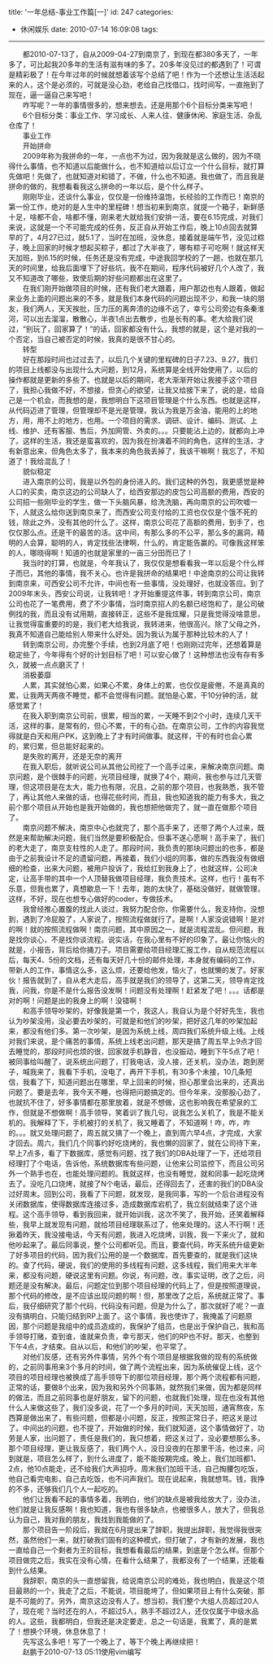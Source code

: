 title: '一年总结-事业工作篇[一]'
id: 247
categories:
  - 休闲娱乐
date: 2010-07-14 16:09:08
tags:
---

　　都2010-07-13了，自从2009-04-27到南京了，到现在都380多天了，一年多了，可比起我20多年的生活有滋有味的多了。20多年没见过的都遇到了！可谓是精彩极了！在今年过年的时候就想着该写个总结了吧！作为一个还想让生活活起来的人，这个是必须的，可就是没心劲，老给自己找借口，找时间写，一直拖到了现在，逼一逼自己来写吧！
</br>　　咋写呢？一年的事情很多的，想来想去，还是用那个6个目标分类来写吧！
</br>　　6个目标分类：事业工作、学习成长、人来人往、健康休闲、家庭生活、杂乱仓库了！
</br>　　事业工作
</br>　　开始拼命
</br>　　2009年称为我拼命的一年，一点也不为过，因为我就是这么做的，因为不晓得什么事情，也不知道以后能做什么，也不知道给以后订立一个什么目标，就打算先做吧！先做了，也就知道对和错了，不做，什么也不知道。我也做了，而且我是拼命的做的，我想看看我这么拼命的一年以后，是个什么样子。
</br>　　刚刚毕业，还谈什么事业，仅仅是一份维持温饱，长经验的工作而已！南京的第一份工作，绝对的是人生中的里程碑！想当初来到南京，就提一个箱子，新鲜感十足，啥都不会，啥都不懂，刚来老大就给我们安排一活，要在6.15完成，对我们来说，这就是一个不可能完成的任务，反正自从开始工作后，晚上10点回去就算早的了，4月27已过，就5.1了，当时在加班，没休息，接着就是端午节，没见过粽子，晚上回家的时候才想起买粽子，都过了大半夜了，哪有粽子可吃啊！就这样天天加班，到6.15的时候，任务还是没有完成，中途我回学校的了一趟，也就在那几天的时间里，给我后面埋下了好些坑，我不在期间，程序代码被好几个人改了，我又不知道改了哪些，致使后期的好些问题都出在这里了。
</br>　　在我们刚开始做项目的时候，还有我们老大跟着，用户那边也有人跟着，做起来业务上面的问题出来的不多，就是我们本身代码的问题出现不少，和我一块的朋友，我们两人，天天挨批，压力压的离奔溃的边缘不远了，幸亏公司旁边有条秦淮河，可以出去溜溜，散散心，半夜1点出去散步，也是长有的事。老大给我们说过，“别玩了，回家算了！”的话，回家都没有什么，我想的就是，这个是对我的一个否定，当自己被否定的时候，我真的是很不甘心的。
</br>　　转型
</br>　　好在那段时间也过过去了，以后几个关键的里程碑的日子7.23、9.27，我们的项目上线都没与出现什么大问题，到12月，系统算是全线开始使用了，以后的操作都就是更新的多些了。也就是以后的期间，老大渐渐开始让我接手这个项目了，我担心我做不好，不想接，但贪心的欲望，让我又给接下来了，说的是，给自己是一个机会，而我想的是，我想明白下这项目管理是个什么东西。也就是这样，从代码迈进了管理，但管理却不是光是管理，我认为我是万金油，能用的上的地方，用，用不上的地方，也用。一个项目的需求、调研、设计、编码、测试、上线、维护、还有客服、售后，外加网管、外卖的。。。只要能沾上边的，就都向上冲了。这样的生活，我还是蛮喜欢的，因为我在扮演着不同的角色，这样的生活，才有新意出来，但角色太多了，我本来的角色我丢掉了，我该干嘛啊！我忘了，不知道了！我给混乱了！
</br>　　貌似稳定
</br>　　进入南京的公司，我是以外包的身份进入的。我们这种的外包，我更感觉是种人口的买卖，南京这边的公司缺人了，给西安那边的皮包公司高额的费用，西安的公司招一些刚毕业的学生，做一下头脑风暴，给洗洗脑，再向南京的公司吹嘘一下，人就这么给你送到南京来了，而西安公司支付给的工资也仅仅是个饿不死的钱，除此之外，没有其他的什么了。这样，南京公司花了高额的费用，到手了，也仅仅那么点。还是干的最苦的活。这中间，有那么多的不公平，那么多的漏洞，精明的人会算，聪明的人，肯定找些法律啊，什么的，肯定能告赢的。可像我这样笨的人，哪晓得啊！知道的也就是家里的一亩三分田而已了！
</br>　　我当时的打算，也就是，今年我认了，我仅仅是想看看我一年以后是个什么样子而已，其他的事情，我不关心。也许是我拼命的结果吧！中途南京的公司让我转到南京来，可西安公司不允许，中间也有一些事情，没处理好，也就没答应。到了2009年末头，西安公司说，让我转吧！才开始重提这件事，转到南京公司，南京公司也花了一笔费用，费了不少事情，当时南京招人的名额已经饱和了，是公司破例找的我，而且没有试用期，直接转正，这些不是我炫耀，只是我觉得没啥意思，让我觉得蛮重要的的是，我们老大给我说，我转进来，他很高兴。除了父母之外，我真不知道自己能给别人带来什么好处。因为我认为属于那种比较木的人了！
</br>　　转到南京公司，办完整个手续，也到2月底了吧！也刚刚过完年，还想着算是稳定些了，今年得有个好的计划目标了吧！可以安心做了！这种想法也没有存有多久，就被一点点磨灭了！
</br>　　消极萎靡
</br>　　人累，其实就怕心累，如果心不累，身体上的累，也仅仅是疲倦，不是真真的累，让我两天两夜不睡觉，都不会觉得有问题。就怕是心累，干10分钟的活，就感觉累了！
</br>　　在我入职到南京公司前，很累，相当的累，一天睡不到2个小时，连续几天干活，这样的事，是常有的，但心不累，干的有心劲。在南京公司，工作的内容我觉得就是白天和用户PK，这到晚上了才有时间做事。就这样，干的有时也会心累的，累归累，但总能好起来的。
</br>　　是失败的离开，还是无奈的离开
</br>　　在我入职后，就听说公司从其他公司挖了一个高手过来，来解决南京问题。南京问题，是个很棘手的问题，光项目经理，就换了4个，期间，我也参与过几天管理，但这项目是在太大，能力也有限，况且，之前的那个项目，也我熟悉，我不管了，再让其他人来做的话，也得花些时间，而且，我也知道我的能力有多大，我之前个那个项目从开始也是我开始做的，我也想把他做完了，就一直在做那个项目了。
</br>　　南京问题不解决，南京中心也就完了，那个高手来了，还带了两个人过来，既然是来帮助解决问题，我们当然是要积极配合。但事不遂心愿啊！高手来了，我们的老大走了，南京支柱性的人走了。那段时间，我负责的那块问题出的也多，都是由于之前我设计不足的遗留问题，再接着，我们小组的同事，做的东西我没有做细细的检查，出来大问题，被用户投诉了，我给扛到我身上了，也就这样，公司决定，让高手带的其中一个人顶替我做项目经理，我负责技术。这样，也行！虽有不乐意，但我也累了，真想歇息一下！去年，跑的太快了，基础没做好，就做管理，这样，不好，现在也想专心做好的coder，专做技术。
</br>　　我曾经推心置腹的找此人谈过，我努力配合你，你需要什么，我支持你，没想到，遇到了冷屁股了，人家说了，按照流程做就行了。是啊！人家没说错啊！是对的啊！就的按照流程做啊！南京问题，其中原因之一，就是流程混乱。但问题，我是找你谈心，不是找你谈流程。说实话，在我心里有不好的印象了。最让你恼火的就是，小报告，背后给你捅刀子。项目需要给项目经理汇报工作，自从规范流程以后，每天4、5份的文档，还有每天好几十份的邮件处理，本身就有编码的工作，带新人的工作，事情这么多，这么烦，还要给他发，恼火了，也就懒的发了。好家伙！报告就到了，自从老大走后，高手就是我们的领导了，这第二天，领导肯定找我，问我，你是不是什么报告没发啊！问题没有处理啊！赶紧发了吧！。。。话都是对的啊！问题是出的我身上的啊！没错啊！
</br>　　和高手领导吵架的，好像我是第一个，我这人，我自认为是个好好先生，我也认为吵架没用，没必要去吵架的，可就是和他们的吵架，把好这几年的吵架加起来，都没有他们多。第一次吵架，是因为系统上线，周四我们系统升级上线。上线对我们来说，是个痛苦的事情，系统上线老出问题，那天是搞了周五早上9点才回去睡觉的，那段时间也烦的很，回家就手机静音，也没振动，睡到下午5点了吧！被同事给叫醒了，说系统出问题了，打我电话，没人接，还关机，没办法，跑到房子，喊我来了，我看下手机，没电了，再开下手机，有30多个未接，10几条短信，我看了下，知道问题出在哪里，早上回来的时候，担心那里会出来的，还真出问题了。要是去年，我今天不睡，也得把问题搞定的。但今年来，没那股心劲了，也就抗不住了，好多事情都在那里放着，就是不想做，这也影响我在希望泉的工作，但就是不想做啊！高手领导，笑着训了我几句，说我怎么关机了，我是不能关机的。我解释了下，手机被打的关机了，我又睡着了，不知道啊！咋，咋，咋的。。。就又处理问题了，周五就又搞了一个晚上，直到周六早4点，才完成，大家才回去。周六，我们几个同事约好吃烧烤的，我也懒的回家了，就在公司待下来，早上7点多，看了下数据库，感觉有问题，找了我们的DBA处理了一下，还给项目经理打了个电话，告诉他，系统数据库有些问题，让他来公司监控下，而且公司另外一个熟手也在，也能处理问题的。我就这样，也没有睡觉，就和同事一起吃烧烤去了。没吃几口烧烤，就接了N个电话，最后，还得回去了，还害的我们的DBA没过好周末。回到公司，我看了下问题，就发现，是我同事，写的一个后台进程没有关闭数据库，使得数据库连接过多，造成数据库宕机了，我立刻就结束了这个进程。这个高手领导，看到我回来，就开始训我，这次不笑了，我开始，还笑着解释些，我早上就发现有问题，就给项目经理联系过了，他来处理的。这人不行啊！还揪着昨天，我没接电话，今天有问题，我进入吃烧烤，训我，我一下来火了，就和他吵起来了。最后同事说，整个公司都听见。而且，要查代码，昨天系统升级更新了好多项目的代码，因为我们公用的是一个数据库，首先要查的，就是我们这块的。查了代码，硬说，我们的使用的多线程有问题，这多线程，我们用来大半年来，都没有问题，硬说这里有问题。你说，有问题，改，事实证明，改了之后，问题还是没有解决。最后，问题定位到那个项目经理的代码上了，但是按照道理说，那个代码的修改，是不应该出现问题的啊！但，那里改了之后，系统就正常了。事后，我仔细研究了那个代码，代码没有问题，但是为什么了，那次就好了呢？一直没有搞明白，只能归结到RP上面了。这个事情，我也使诈了，我掩盖了问题原因，那个问题是我组中的成员造成的，我保护了组员，也是出于保护自己，我和高手领导打赌，查到谁，谁就来负责，幸亏那天，他们的RP也不好。那天，也整到下午4点，才结束。自从以后，和他们的吵架，也平常了。
</br>　　对他们反感，还有另外件事情，另外个有个项目是根据我做的现有的系统做的，之前同事用来3个多月的时间，做了两个流程出来，因为系统催促上线，这个项目的项目经理也被换成了高手领导下的那位项目经理，那个两个流程都有问题，正常的话，要做8个出来，因为我和另外个同事熟，就然我们来做，因为都是同样的做法，而且之前同事也是好朋友，留下的问题，也就我们处理，现在也没有其他什么人来做这些了，我们没多说，花了一个多月的时间，天天加班，通宵熬夜，东西算是做出来了，有些问题，但都是小问题，反正，按照正常日子，把这关是过了。中间出的问题，也不提了，开始做的时候，我们就知道，这个事情做好了，功劳是人家，出问题了，责任是我们的，我只想着，把这关过了，没必要想那么多。那个项目经理，更让我反感了，我们两个人，没日没夜的在那里干活，他过来，问到就是，项目怎么样了，到什么进度了，能不能按期完成。晚上，我们加班都1、2点，他10点能走，还不给我们大声招呼。周末我们加班干活，自己掏腰包吃饭，他自己看完电影，自己去吃饭，也不问声我们。现在说起来，我就想骂。钱，我挣的不多，还够我们几个人一起吃的。
</br>　　他们让我看不起的事情多着，我明白，他们的缺点是被我给放大了，没办法，他们就是让我反感啊！我也知道，我也有很多缺点，也被很多人，放大了，但我总认为自己，我对我的朋友，我找到我能做的了。
</br>　　那个项目告一阶段后，我就在6月提出来了辞职，我提出辞职，我觉得我很突然，虽然他们一来，就打破我们固有的这种模式，但打破了，才有新的发展，我也一直给自己一个剩者为王的目标，我想看看最后的结果，到底是个怎么样。但那个项目做完之后，我实在没有心情，在看什么结果了，我都没有了一个结果，还能看到什么结果。
</br>　　我辞职，南京的头一直想留我，给说南京公司的难处，我也明白，我是这个项目最熟的一个，我走了之后，不能说，项目能垮了，但如果项目上有什么突破，那是不可能的了。另外，南京这边没有人了。想当初，我们整个大组人员超过20人了，现在呢？当时还在的人，不超过5人，熟手不超过2人，还仅仅属于中级水品的人。这些，我都明白，但我还是决定要走，总之一句话是，我累了，真的是累了！想换个环境，休息休息了！
</br>　　先写这么多吧！写了一个晚上了，等下个晚上再继续把！
</br>　　赵鹏于2010-07-13 05:11使用vim编写